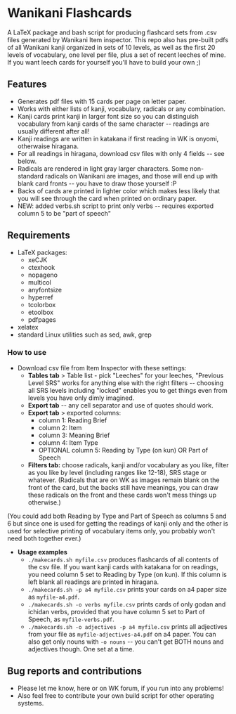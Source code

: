 # Wanikani Flashcards

A LaTeX package and bash script for producing flashcard sets from .csv files generated by Wanikani Item inspector. This repo also has pre-built pdfs of all Wanikani kanji organized in sets of 10 levels, as well as the first 20 levels of vocabulary, one level per file, plus a set of recent leeches of mine. If you want leech cards for yourself you'll have to build your own ;)

## Features

- Generates pdf files with 15 cards per page on letter paper.
- Works with either lists of kanji, vocabulary, radicals or any combination. 
- Kanji cards print kanji in larger font size so you can distinguish vocabulary from kanji cards of the same character -- readings are usually different after all!
- Kanji readings are written in katakana if first reading in WK is onyomi, otherwaise hiragana.
- For all readings in hiragana, download csv files with only 4 fields -- see below.
- Radicals are rendered in light gray larger characters. Some non-standard radicals on Wanikani are images, and those will end up with blank card fronts -- you have to draw those yourself :P
- Backs of cards are printed in lighter color which makes less likely that you will see through the card when printed on ordinary paper.
- NEW: added verbs.sh script to print only verbs -- requires exported column 5 to be "part of speech"

## Requirements

- LaTeX packages:
  - xeCJK
  - ctexhook
  - nopageno
  - multicol
  - anyfontsize
  - hyperref
  - tcolorbox
  - etoolbox
  - pdfpages
- xelatex
- standard Linux utilities such as sed, awk, grep

### How to use

- Download csv file from Item Inspector with these settings:
  - **Tables tab** > Table list - pick "Leeches" for your leeches, "Previous Level SRS" works for anything else with the right filters -- choosing all SRS levels including "locked" enables you to get things even from levels you have only dimly imagined.
  - **Export tab** -- any cell separator and use of quotes should work.
  - **Export tab** > exported columns:
    - column 1: Reading Brief
    - column 2: Item
    - column 3: Meaning Brief
    - column 4: Item Type
    - OPTIONAL column 5: Reading by Type (on kun) OR Part of Speech 
  - **Filters tab:** choose radicals, kanji and/or vocabulary as you like, filter as you like by level (including ranges like 12-18), SRS stage or whatever. (Radicals that are on WK as images remain blank on the front of the card, but the backs still have meanings, you can draw these radicals on the front and these cards won't mess things up otherwise.)

(You could add both Reading by Type and Part of Speech as columns 5 and 6 but since one is used for getting the readings of kanji only and the other is used for selective printing of vocabulary items only, you probably won't need both together ever.)

- **Usage examples**
  - `./makecards.sh myfile.csv` produces flashcards of all contents of the csv file. If you want kanji cards with katakana for on readings, you need column 5 set to Reading by Type (on kun). If this column is left blank all readings are printed in hiragana.
  - `./makecards.sh -p a4 myfile.csv` prints your cards on a4 paper size as `myfile-a4.pdf`.
  - `./makecards.sh -o verbs myfile.csv` prints cards of only godan and ichidan verbs, provided that you have column 5 set to Part of Speech, as `myfile-verbs.pdf`.
  - `./makecards.sh -o adjectives -p a4 myfile.csv` prints all adjectives from your file as `myfile-adjectives-a4.pdf` on a4 paper. You can also get only nouns with `-o nouns` -- you can't get BOTH nouns and adjectives though. One set at a time.

## Bug reports and contributions

- Please let me know, here or on WK forum, if you run into any problems!
- Also feel free to contribute your own build script for other operating systems.
